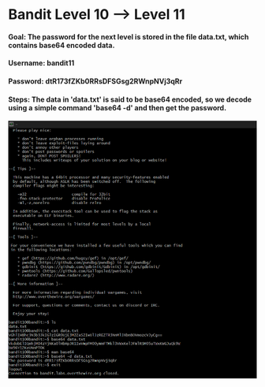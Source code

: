 # Bandit Level 10 --> Level 11
#### Goal: The password for the next level is stored in the file data.txt, which contains base64 encoded data.
#### Username: bandit11
#### Password: dtR173fZKb0RRsDFSGsg2RWnpNVj3qRr
#### Steps: The data in 'data.txt' is said to be base64 encoded, so we decode using a simple command 'base64 -d' and then get the password. 

![Bandit Level-11](Bandit-Level-11.png)
